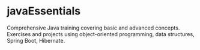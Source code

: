 # javaEssentials
Comprehensive Java training covering basic and advanced concepts. Exercises and projects using object-oriented programming, data structures, Spring Boot, Hibernate.
